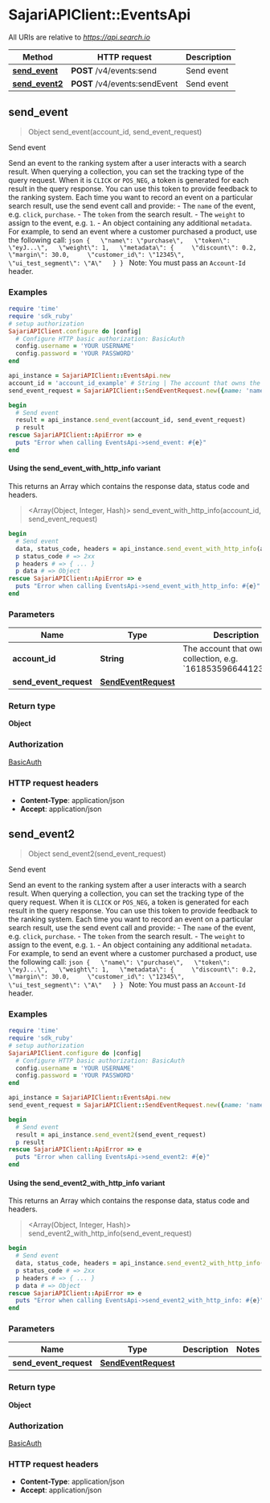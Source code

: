# SajariAPIClient::EventsApi

All URIs are relative to *https://api.search.io*

| Method | HTTP request | Description |
| ------ | ------------ | ----------- |
| [**send_event**](EventsApi.md#send_event) | **POST** /v4/events:send | Send event |
| [**send_event2**](EventsApi.md#send_event2) | **POST** /v4/events:sendEvent | Send event |


## send_event

> Object send_event(account_id, send_event_request)

Send event

Send an event to the ranking system after a user interacts with a search result.  When querying a collection, you can set the tracking type of the query request. When it is `CLICK` or `POS_NEG`, a token is generated for each result in the query response. You can use this token to provide feedback to the ranking system. Each time you want to record an event on a particular search result, use the send event call and provide:  - The `name` of the event, e.g. `click`, `purchase`. - The `token` from the search result. - The `weight` to assign to the event, e.g. `1`. - An object containing any additional `metadata`.  For example, to send an event where a customer purchased a product, use the following call:  ```json {   \"name\": \"purchase\",   \"token\": \"eyJ...\",   \"weight\": 1,   \"metadata\": {     \"discount\": 0.2,     \"margin\": 30.0,     \"customer_id\": \"12345\",     \"ui_test_segment\": \"A\"   } } ```  Note: You must pass an `Account-Id` header.

### Examples

```ruby
require 'time'
require 'sdk_ruby'
# setup authorization
SajariAPIClient.configure do |config|
  # Configure HTTP basic authorization: BasicAuth
  config.username = 'YOUR USERNAME'
  config.password = 'YOUR PASSWORD'
end

api_instance = SajariAPIClient::EventsApi.new
account_id = 'account_id_example' # String | The account that owns the collection, e.g. `1618535966441231024`.
send_event_request = SajariAPIClient::SendEventRequest.new({name: 'name_example', token: 'token_example'}) # SendEventRequest | 

begin
  # Send event
  result = api_instance.send_event(account_id, send_event_request)
  p result
rescue SajariAPIClient::ApiError => e
  puts "Error when calling EventsApi->send_event: #{e}"
end
```

#### Using the send_event_with_http_info variant

This returns an Array which contains the response data, status code and headers.

> <Array(Object, Integer, Hash)> send_event_with_http_info(account_id, send_event_request)

```ruby
begin
  # Send event
  data, status_code, headers = api_instance.send_event_with_http_info(account_id, send_event_request)
  p status_code # => 2xx
  p headers # => { ... }
  p data # => Object
rescue SajariAPIClient::ApiError => e
  puts "Error when calling EventsApi->send_event_with_http_info: #{e}"
end
```

### Parameters

| Name | Type | Description | Notes |
| ---- | ---- | ----------- | ----- |
| **account_id** | **String** | The account that owns the collection, e.g. &#x60;1618535966441231024&#x60;. |  |
| **send_event_request** | [**SendEventRequest**](SendEventRequest.md) |  |  |

### Return type

**Object**

### Authorization

[BasicAuth](../README.md#BasicAuth)

### HTTP request headers

- **Content-Type**: application/json
- **Accept**: application/json


## send_event2

> Object send_event2(send_event_request)

Send event

Send an event to the ranking system after a user interacts with a search result.  When querying a collection, you can set the tracking type of the query request. When it is `CLICK` or `POS_NEG`, a token is generated for each result in the query response. You can use this token to provide feedback to the ranking system. Each time you want to record an event on a particular search result, use the send event call and provide:  - The `name` of the event, e.g. `click`, `purchase`. - The `token` from the search result. - The `weight` to assign to the event, e.g. `1`. - An object containing any additional `metadata`.  For example, to send an event where a customer purchased a product, use the following call:  ```json {   \"name\": \"purchase\",   \"token\": \"eyJ...\",   \"weight\": 1,   \"metadata\": {     \"discount\": 0.2,     \"margin\": 30.0,     \"customer_id\": \"12345\",     \"ui_test_segment\": \"A\"   } } ```  Note: You must pass an `Account-Id` header.

### Examples

```ruby
require 'time'
require 'sdk_ruby'
# setup authorization
SajariAPIClient.configure do |config|
  # Configure HTTP basic authorization: BasicAuth
  config.username = 'YOUR USERNAME'
  config.password = 'YOUR PASSWORD'
end

api_instance = SajariAPIClient::EventsApi.new
send_event_request = SajariAPIClient::SendEventRequest.new({name: 'name_example', token: 'token_example'}) # SendEventRequest | 

begin
  # Send event
  result = api_instance.send_event2(send_event_request)
  p result
rescue SajariAPIClient::ApiError => e
  puts "Error when calling EventsApi->send_event2: #{e}"
end
```

#### Using the send_event2_with_http_info variant

This returns an Array which contains the response data, status code and headers.

> <Array(Object, Integer, Hash)> send_event2_with_http_info(send_event_request)

```ruby
begin
  # Send event
  data, status_code, headers = api_instance.send_event2_with_http_info(send_event_request)
  p status_code # => 2xx
  p headers # => { ... }
  p data # => Object
rescue SajariAPIClient::ApiError => e
  puts "Error when calling EventsApi->send_event2_with_http_info: #{e}"
end
```

### Parameters

| Name | Type | Description | Notes |
| ---- | ---- | ----------- | ----- |
| **send_event_request** | [**SendEventRequest**](SendEventRequest.md) |  |  |

### Return type

**Object**

### Authorization

[BasicAuth](../README.md#BasicAuth)

### HTTP request headers

- **Content-Type**: application/json
- **Accept**: application/json

